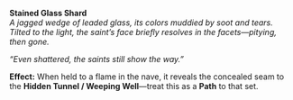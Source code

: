 
**Stained Glass Shard**  
_A jagged wedge of leaded glass, its colors muddied by soot and tears. Tilted to the light, the saint’s face briefly resolves in the facets—pitying, then gone._

_“Even shattered, the saints still show the way.”_

**Effect:** When held to a flame in the nave, it reveals the concealed seam to the **Hidden Tunnel / Weeping Well**—treat this as a **Path** to that set.